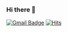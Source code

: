 ### Hi there 👋
[![Gmail Badge](https://img.shields.io/badge/Gmail-d14836?style=flat-square&logo=Gmail&logoColor=white&link=mailto:durio0312@gmail.com)](mailto:durio0312@gmail.com)
[![Hits](https://hits.seeyoufarm.com/api/count/incr/badge.svg?url=https%3A%2F%2Fgithub.com%2FI116M&count_bg=%2379C83D&title_bg=%23555555&icon=&icon_color=%23E7E7E7&title=hits&edge_flat=false)](https://hits.seeyoufarm.com)
